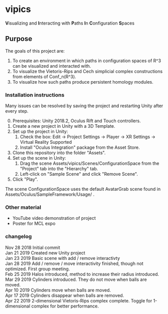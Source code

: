 # vipics
**V**isualizing and **I**nteracting with **P**aths **I**n **C**onfiguration **S**paces

## Purpose

The goals of this project are:
1. To create an environment in which paths in configuration spaces of R^3 can be visualized and interacted with. 
2. To visualize the Vietoris-Rips and Cech simplicial complex constructions from elements of Conf_n(R^3).
3. To visualize how such paths produce persistent homology modules.

### Installation instructions

Many issues can be resolved by saving the project and restarting Unity after every step.<br>

0. Prerequisites: Unity 2018.2, Oculus Rift and Touch controllers.<br>
1. Create a new project in Unity with a 3D Template.<br>
2. Set up the project in Unity:<br>
	1. Check the box: Edit -> Project Settings -> Player -> XR Settings -> Virtual Reality Supported<br>
	2. Install "Oculus Integration" package from the Asset Store.
3. Clone this repository into the folder "Assets".<br>
4. Set up the scene in Unity:<br>
	1. Drag the scene Assets/vipics/Scenes/ConfigurationSpace from the "Project" tab into the "Hierarchy" tab.
	2. Left-click on "Sample Scene" and click "Remove Scene".
5. Click "Play".<br>

The scene ConfigurationSpace uses the default AvatarGrab scene found in Assets/Oculus/SampleFramework/Usage/ .<br>

### Other material

* YouTube video demonstration of project
* Poster for MCL expo

### changelog

Nov 28 2018 Initial commit<br>
Jan 21 2019 Created new Unity project<br>
Jan 23 2019 Basic scene with add / remove interactivty<br>
Jan 28 2019 Add / remove / move interactivity finished, though not optimized. First group meeting.<br>
Feb 25 2019 Halos introduced, method to increase their radius introduced.<br>
Mar 29 2019 Cylinders introduced. They do not move when balls are moved.<br>
Apr 10 2019 Cylinders move when balls are moved.<br>
Apr 17 2019 Cylinders disappear when balls are removed.<br>
Apr 22 2019 2-dimensional Vietoris-Rips complex complete. Toggle for 1-dimensional complex for better performance.